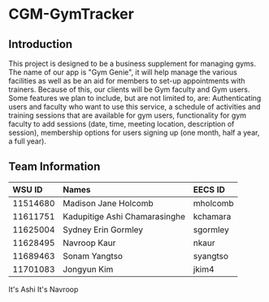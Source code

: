 # CGM-GymTracker

## Introduction
This project is designed to be a business supplement for managing gyms. The name of our app is "Gym Genie", it will help manage the various facilities as well as be an aid for members to set-up appointments with trainers. Because of this, our clients will be Gym faculty and Gym users. Some features we plan to include, but are not limited to, are: Authenticating users and faculty who want to use this service, a schedule of activities and training sessions that are available for gym users, functionality for gym faculty to add sessions (date, time, meeting location, description of session), membership options for users signing up (one month, half a year, a full year).

## Team Information
| WSU ID | Names | EECS ID |
|:-----|:--------|:---------|
|11514680 |Madison Jane Holcomb |mholcomb |
|11611751 |Kadupitige Ashi Chamarasinghe |kchamara |
|11625004 |Sydney Erin Gormley |sgormley |
|11628495 |Navroop Kaur |nkaur |
|11689463 |Sonam Yangtso |syangtso |
|11701083 |Jongyun Kim |jkim4 |
It's Ashi
It's Navroop